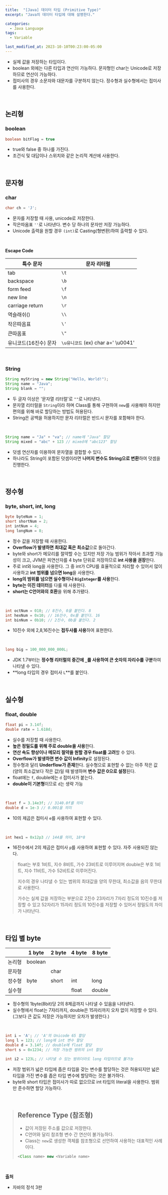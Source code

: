 ```yaml
---
title:  "[Java] 데이터 타입 (Primitive Type)"
excerpt: "Java의 데이터 타입에 대해 설명한다."

categories:
  - Java Language
tags:
  - Variable

last_modified_at: 2023-10-10T00:23:00-05:00
---
```

- 실제 값을 저장하는 타입이다.
- boolean 외에는 다른 타입과 연산이 가능하다. 문자형인 char는 Unicode로 저장하므로 연산이 가능하다.
- 접미사의 경우 소문자와 대문자를 구분하지 않는다. 정수형과 실수형에서는 접미사를 사용한다.

<br>

## 논리형

### boolean
```java
boolean bitFlag = true
```

- true와 false 중 하나를 가진다.
- 조건식 및 대답이나 스위치와 같은 논리적 계산에 사용한다.

<br>

## 문자형

### char
```java
char ch = 'J';
```
- 문자를 저장할 때 사용, unicode로 저장한다.
- 작은따옴표 `''`로 나타낸다. 변수 당 하나의 문자만 저장 가능하다.
- Unicode 출력을 원할 경우 `(int)`로 Casting(형변환)하여 출력할 수 있다.

<br>

**Escape Code**

| 특수 문자             | 문자 리터럴                        |
| --------------------- | ---------------------------------- |
| tab                   | `\t`                               |
| backspace             | `\b`                               |
| form feed             | `\f`                               |
| new line              | `\n`                               |
| carriage return       | `\r`                               |
| 역슬래쉬(\)           | `\\`                               |
| 작은따옴표            | `\'`                               |
| 큰따옴표              | `\"`                               |
| 유니코드(16진수) 문자 | `\u유니코드` (ex) char a=' \u0041' |

<br>

### String
```java
String myString = new String("Hello, World!");
String name = "Java";
String blank = "";
```
- 두 글자 이상은 '문자열 리터럴'로 `""`로 나타낸다.
- 문자열 리터럴을 `String`이라 하며 Class를 통해 구현하여 `new`를 사용해야 하지만 편의를 위해 바로 할당하는 방법도 허용된다.
- String은 공백을 허용하지만 문자 리터럴은 반드시 문자를 포함해야 한다.

<br>

```java
String name = "Ja" + "va"; // name에 "Java" 할당
String mixed = "abc" + 123 // mixed에 "abc123" 할당
```
- 덧셈 연산자를 이용하여 문자열을 결합할 수 있다.
- 하나라도 String이 포함된 덧셈이라면 **나머지 변수도 String으로 변환**하여 덧셈을 진행한다.

<br>

## 정수형

### byte, short, int, long
```java
byte byteNum = 1;
short shortNum = 2;
int intNum = 4;
long longNum = 8;
```
- 정수 값을 저장할 때 사용한다.
- **Overflow가 발생하면 최대값 혹은 최소값**으로 돌아간다.
- byte와 short가 메모리를 절약할 수는 있지만 저장 가능 범위가 작아서 초과할 가능성이 크고, JVM은 피연산자를 4 byte 단위로 저장하므로 **int 사용을 권장**한다.
- 주로 int와 long을 사용한다. 그 중 int가 CPU를 효율적으로 처리할 수 있어서 많이 사용하고 **int 범위를 넘으면 long**을 사용한다.
- **long의 범위를 넘으면 실수형이나 `BigInteger`를 사용**한다.
- **byte는 이진 데이터**를 다룰 때 사용한다.
- **short는 C언어와의 호환**을 위해 추가됐다.

<br>

```java
int octNum = 010; // 8진수, 0을 붙인다. 8
int hexNum = 0x10; // 16진수, 0x를 붙인다. 16
int binNum = 0b10; // 2진수, 0b을 붙인다. 2
```
- 10진수 외에 2,8,16진수는 **접두사를 사용**하여 표현한다.

<br>

```java
long big = 100_000_000_000L;
```
- JDK 1.7부터는 **정수형 리터럴의 중간에 `_`를 사용하여 큰 숫자의 자리수를 구분**하여 나타낼 수 있다.
- **long 타입의 경우 접미사 `L`**를 붙인다.

<br>

## 실수형

### float, double
```java
float pi = 3.14f;
double rate = 1.618d;
```

- 실수를 저장할 때 사용한다.
- **높은 정밀도를 위해 주로 double을 사용**한다.
- **연산 속도 향상이나 메모리 절약을 원할 경우 float를 고려**할 수 있다.
- **Overflow가 발생하면 변수 값이 Infinity**로 설정된다.
- 정수형과 달리 **Underflow가 존재**한다. 실수형으로 표현할 수 없는 아주 작은 값 (양의 최소값보다 작은 값)일 때 발생하며 **변수 값은 0으로 설정**된다.
- float에는 `f`, double에는 `d` 접미사가 붙는다.
- **double이 기본형**이므로 `d`는 생략 가능

<br>

```java
float f = 3.14e3f; // 3140.0f를 의미
double d = 1e-3 // 0.001을 의미
```
- 10의 제곱은 접미사 `e`를 사용하여 표현할 수 있다.

<br>

```java
int hex1 = 0x12p3 // 144를 의미, 18*8
```
- 16진수에서 2의 제곱은 접미사 `p`를 사용하여 표현할 수 있다. 자주 사용되진 않는다.

> float는 부호 1비트, 지수 8비트, 가수 23비트로 이루어지며 double은 부호 1비트, 지수 11비트, 가수 52비트로 이루어진다.
>
> 지수의 경우 나타낼 수 있는 범위의 최대값을 양의 무한대, 최소값을 음의 무한대로 사용한다.
>
> 가수는 실제 값을 저장하는 부분으로 2진수 23자리가 7자리 정도의 10진수를 저장할 수 있고 52자리가 15자리 정도의 10진수를 저장할 수 있어서 정밀도의 차이가 나타난다.

<br>

## 타입 별 byte

|        | 1 byte  | 2 byte | 4 byte | 8 byte |
| ------ | ------- | ------ | ------ | ------ |
| 논리형 | boolean |        |        |        |
| 문자형 |         | char   |        |        |
| 정수형 | byte    | short  | int    | long   |
| 실수형 |         |        | float  | double |

- 정수형의 1byte(8bit)당 2의 8제곱까지 나타낼 수 있음을 나타낸다.
- 실수형에서 float는 7자리까지, double은 15자리까지 오차 없이 저장할 수 있다. (그보다 큰 값도 저장은 가능하지만 오차가 발생한다.)

<br>

```java
int i = 'A'; // 'A'의 Unicode 65 할당
long l = 123; // long에 int 변수 할당
double d = 3.14f; // double에 float 할당
short s = 0x1234; // 저장 가능한 범위의 int 할당

int i2 = 123L; // 나타낼 수 있는 범위더라도 long 타입이므로 불가능
```
- 저장 범위가 넓은 타입에 좁은 타입을 갖는 변수를 할당하는 것은 허용되지만 넓은 타입을 가진 변수를 좁은 타입 변수에 할당하는 것은 불가하다.
- byte와 short 타입은 접미사가 따로 없으므로 int 타입의 literal을 사용한다. 범위만 준수하면 할당 가능하다.

<br>

> ## Reference Type (참조형)
>
> - 값이 저장된 주소를 값으로 저장한다.
> - C언어와 달리 참조형 변수 간 연산이 불가능하다.
> - Class는 `new`로 생성한 객체를 참조형으로 선언하여 사용하는 대표적인 사례이다.
>
> ```java
> <Class name> new <Variable name>
> ```

<br>

**출처**
- 자바의 정석 3판